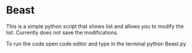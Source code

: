 # Beast
This is a simple python script that shows list and allows you to modify the list. Currently does not save the modifications.

To run the code open code editor and type in the terminal
python Beast.py
